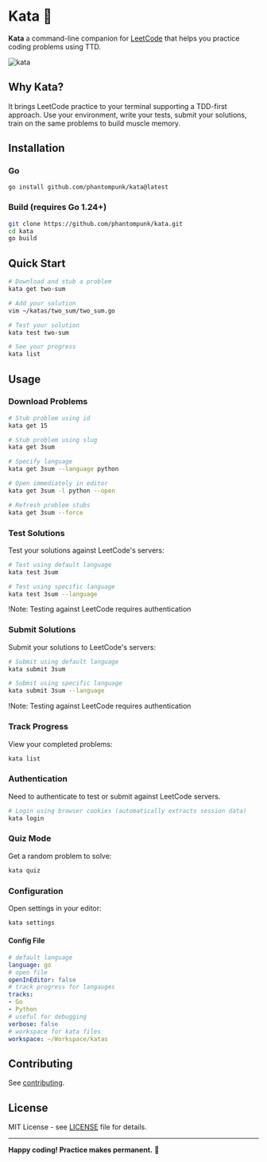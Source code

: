 # Kata 🥋

**Kata** a command-line companion for [LeetCode](https://leetcode.com/problemset/) that helps you practice coding problems using TTD.

![kata](/Users/rigo/Workspace/kata/kata.webp)

## Why Kata?

It brings LeetCode practice to your terminal supporting a TDD-first approach. Use your environment, write your tests, submit your solutions, train on the same problems to build muscle memory.

## Installation

### Go

`go install github.com/phantompunk/kata@latest`

### Build (requires Go 1.24+)

```sh
git clone https://github.com/phantompunk/kata.git
cd kata
go build
```

## Quick Start

```bash
# Download and stub a problem
kata get two-sum

# Add your solution
vim ~/katas/two_sum/two_sum.go

# Test your solution
kata test two-sum

# See your progress
kata list
```



## Usage

### Download Problems

```bash
# Stub problem using id
kata get 15

# Stub problem using slug
kata get 3sum     

# Specify language
kata get 3sum --language python

# Open immediately in editor
kata get 3sum -l python --open

# Refresh problem stubs
kata get 3sum --force
```

### Test Solutions

Test your solutions against LeetCode's servers:

```bash
# Test using default language
kata test 3sum

# Test using specific language
kata test 3sum --language
```

!Note: Testing against LeetCode requires authentication

### Submit Solutions

Submit your solutions to LeetCode's servers:

```bash
# Submit using default language
kata submit 3sum

# Submit using specific language
kata submit 3sum --language
```

!Note: Testing against LeetCode requires authentication

### Track Progress

View your completed problems:

```bash
kata list
```

### Authentication

Need to authenticate to test or submit against LeetCode servers.

```bash
# Login using browser cookies (automatically extracts session data)
kata login
```

### Quiz Mode

Get a random problem to solve:

```bash
kata quiz
```

### Configuration

Open settings in your editor:

```bash
kata settings
```

#### Config File

```yaml
# default language
language: go
# open file
openInEditor: false
# track progress for langauges
tracks:
- Go
- Python
# useful for debugging
verbose: false
# workspace for kata files
workspace: ~/Workspace/katas
```

## Contributing

See [contributing](https://github.com/phantompunk/kata/contribute).

## License

MIT License - see [LICENSE](https://github.com/phantompunk/kata/LICENSE) file for details.

------

**Happy coding! Practice makes permanent.** 🥋

